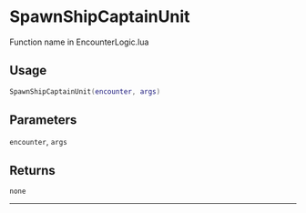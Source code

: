 # SpawnShipCaptainUnit
Function name in EncounterLogic.lua
## Usage
```lua
SpawnShipCaptainUnit(encounter, args)
```
## Parameters
`encounter`, `args`
## Returns
`none`

---